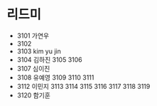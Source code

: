 # 리드미
- 3101 가연우
- 3102 
- 3103 kim yu jin
- 3104 김하진
3105
3106
- 3107 심이진
- 3108 유예영
3109
3110
3111 
- 3112 이민지
3113 
3114 
3115 
3116 
3117 
3118 
3119 
- 3120 함기훈
